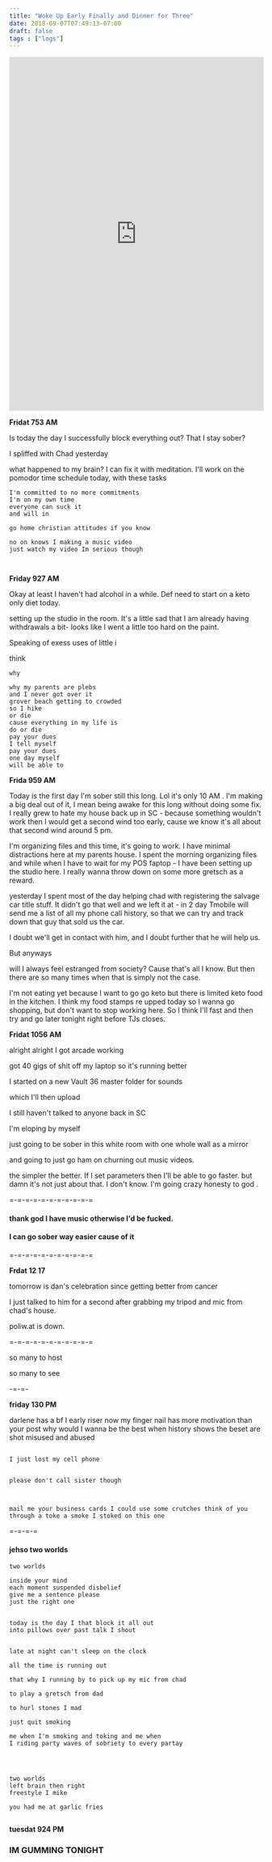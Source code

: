 ```yaml
---
title: "Woke Up Early Finally and Dinner for Three"
date: 2018-09-07T07:49:13-07:00
draft: false
tags : ["logs"]
---
```


<iframe width="100%" height="700" scrolling="no" frameborder="no" allow="autoplay" src="https://w.soundcloud.com/player/?url=https%3A//api.soundcloud.com/tracks/503374770%3Fsecret_token%3Ds-Ad8U1&color=%23222222&auto_play=false&hide_related=false&show_comments=true&show_user=true&show_reposts=false&show_teaser=true&visual=true"></iframe>

**Fridat 753 AM**


Is today the day I successfully block everything out? That I stay sober?

I spliffed with Chad yesterday

what happened to my brain? I can fix it with meditation.
I'll work on the pomodor time schedule today,
with these tasks

```
I'm committed to no more commitments
I'm on my own time
everyone can suck it
and will in

go home christian attitudes if you know

no on knows I making a music video
just watch my video Im serious though



```

**Friday 927 AM**

Okay at least I haven't had alcohol in a while. Def need to start on a keto only diet today.

setting up the studio in the room. It's a little sad that I am already having withdrawals a bit- looks like I went a little too hard on the paint.

Speaking of exess uses of little i


think
```
why

why my parents are plebs
and I never got over it
grover beach getting to crowded
so I hike
or die
cause everything in my life is
do or die
pay your dues
I tell myself
pay your dues
one day myself
will be able to
```



**Frida 959 AM**

Today is the first day I'm sober still this long. Lol it's only 10 AM . I'm making a big deal out of it, I mean being awake for this long without doing some fix. I really grew to hate my house back up in SC - because something wouldn't work then I would get a second wind too early, cause we know it's all about that second wind around 5 pm.

I'm organizing files and this time, it's going to work. I have minimal distractions here at my parents house. I spent the morning organizing files and while when I have to wait for my POS faptop - I have been setting up the studio here. I really wanna throw down on some more gretsch as a reward.

yesterday I spent most of the day helping chad with registering the salvage car title stuff. It didn't go that well and we left it at - in 2 day Tmobile will send me a list of all my phone call history, so that we can try and track down that guy that sold us the car.

I doubt we'll get in contact with him, and I doubt further that he will help us.

But anyways  

will I always feel estranged from society? Cause that's all I know. But then there are so many times when that is simply not the case.

I'm not eating yet because I want to go go keto but there is limited keto food in the kitchen. I think my food stamps re upped today so I wanna go shopping, but don't want to stop working here. So I think I'll fast and then try and go later tonight right before TJs closes.

**Fridat 1056 AM**      


alright alright I got arcade working

got 40 gigs of shit off my laptop so it's running better

I started on a new Vault 36 master folder for sounds

which I'll then upload

I still haven't talked to anyone back in SC

I'm eloping by myself

just going to be sober in this white room with one whole wall as a mirror

and going to just go ham on churning out music videos.

the simpler the better. If I set parameters then I'll be able to go faster. but damn it's not just about that. I don't know. I'm going crazy honesty to god .


=-=-=-=-=-=-=-=-=-=-=

#### thank god I have music otherwise I'd be fucked.

#### I can go sober way easier cause of it

=-=-=-=-=-=-=-=-=-=-=

**Frdat 12 17**

tomorrow is dan's celebration since getting better from cancer

I just talked to him for a second after grabbing my tripod and mic from chad's house.

poliw.at is down.

=-=-=-=-=-=-=-=-=-=-=


so many to host

so many to see






-=-=-

**friday 130 PM**

darlene has a bf
I early riser now
my finger nail has more motivation than your post
why would I wanna be the best
when history shows the beset are shot
misused and abused

```

I just lost my cell phone


please don't call sister though



mail me your business cards I could use some crutches think of you through a toke a smoke I stoked on this one

```


=-=-=-=


#### jehso two worlds
```  
two worlds

inside your mind
each moment suspended disbelief
give me a sentence please
just the right one


today is the day I that block it all out  
into pillows over past talk I shout


late at night can't sleep on the clock

all the time is running out

that why I running by to pick up my mic from chad

to play a gretsch from dad

to hurl stones I mad

just quit smoking

me when I'm smoking and toking and me when
I riding party waves of sobriety to every partay




two worlds
left brain then right
freestyle I mike

you had me at garlic fries


```




**tuesdat 924 PM**

### IM GUMMING TONIGHT
